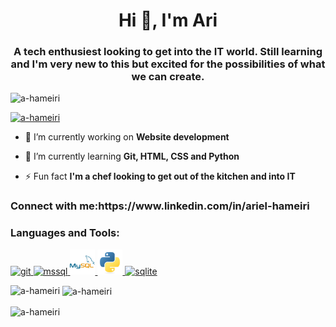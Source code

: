 <h1 align="center">Hi 👋, I'm Ari</h1>
<h3 align="center">A tech enthusiest looking to get into the IT world. Still learning and I'm very new to this but excited for the possibilities of what we can create.</h3>

<p align="left"> <img src="https://komarev.com/ghpvc/?username=a-hameiri&label=Profile%20views&color=0e75b6&style=flat" alt="a-hameiri" /> </p>

<p align="left"> <a href="https://github.com/ryo-ma/github-profile-trophy"><img src="https://github-profile-trophy.vercel.app/?username=a-hameiri" alt="a-hameiri" /></a> </p>

- 🔭 I’m currently working on **Website development**

- 🌱 I’m currently learning **Git, HTML, CSS and Python**

- ⚡ Fun fact **I'm a chef looking to get out of the kitchen and into IT**

<h3 align="left">Connect with me:https://www.linkedin.com/in/ariel-hameiri </h3>
<p align="left">
</p>

<h3 align="left">Languages and Tools:</h3>
<p align="left"> <a href="https://git-scm.com/" target="_blank" rel="noreferrer"> <img src="https://www.vectorlogo.zone/logos/git-scm/git-scm-icon.svg" alt="git" width="40" height="40"/> </a> <a href="https://www.microsoft.com/en-us/sql-server" target="_blank" rel="noreferrer"> <img src="https://www.svgrepo.com/show/303229/microsoft-sql-server-logo.svg" alt="mssql" width="40" height="40"/> </a> <a href="https://www.mysql.com/" target="_blank" rel="noreferrer"> <img src="https://raw.githubusercontent.com/devicons/devicon/master/icons/mysql/mysql-original-wordmark.svg" alt="mysql" width="40" height="40"/> </a> <a href="https://www.python.org" target="_blank" rel="noreferrer"> <img src="https://raw.githubusercontent.com/devicons/devicon/master/icons/python/python-original.svg" alt="python" width="40" height="40"/> </a> <a href="https://www.sqlite.org/" target="_blank" rel="noreferrer"> <img src="https://www.vectorlogo.zone/logos/sqlite/sqlite-icon.svg" alt="sqlite" width="40" height="40"/> </a> </p>

<p><img align="left" src="https://github-readme-stats.vercel.app/api/top-langs?username=a-hameiri&show_icons=true&locale=en&layout=compact" alt="a-hameiri" /></p>

<p>&nbsp;<img align="center" src="https://github-readme-stats.vercel.app/api?username=a-hameiri&show_icons=true&locale=en" alt="a-hameiri" /></p>

<p><img align="center" src="https://github-readme-streak-stats.herokuapp.com/?user=a-hameiri&" alt="a-hameiri" /></p>

